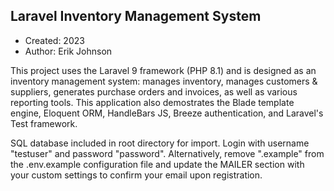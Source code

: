 ## Laravel Inventory Management System

* Created: 2023
* Author: Erik Johnson

This project uses the Laravel 9 framework (PHP 8.1) and is designed as an inventory management system: manages inventory, manages customers & suppliers, generates purchase orders and invoices, as well as various reporting tools. This application also demostrates the Blade template engine, Eloquent ORM, HandleBars JS,
Breeze authentication, and Laravel's Test framework.

SQL database included in root directory for import. Login with username "testuser" and password "password". Alternatively, remove ".example" from the
 .env.example configuration file and update the MAILER section with your custom settings to confirm your email upon registration.